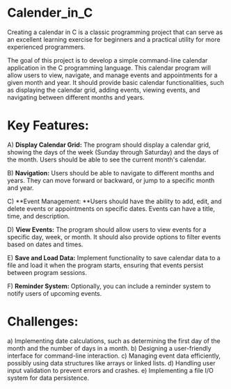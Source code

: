 # Calender_in_C

Creating a calendar in C is a classic programming project that can serve as an excellent learning exercise for beginners and a practical utility for more experienced programmers. 

The goal of this project is to develop a simple command-line calendar application in the C programming language. This calendar program will allow users to view, navigate, and manage events and appointments for a given month and year. It should provide basic calendar functionalities, such as displaying the calendar grid, adding events, viewing events, and navigating between different months and years.

# Key Features:

A) **Display Calendar Grid:** The program should display a calendar grid, showing the days of the week (Sunday through Saturday) and the days of the month. Users should be able to see the current month's calendar.

B) **Navigation:** Users should be able to navigate to different months and years. They can move forward or backward, or jump to a specific month and year.

C) **Event Management: **Users should have the ability to add, edit, and delete events or appointments on specific dates. Events can have a title, time, and description.

D) **View Events:** The program should allow users to view events for a specific day, week, or month. It should also provide options to filter events based on dates and times.

E) **Save and Load Data:** Implement functionality to save calendar data to a file and load it when the program starts, ensuring that events persist between program sessions.

F) **Reminder System:** Optionally, you can include a reminder system to notify users of upcoming events.


# Challenges:

a) Implementing date calculations, such as determining the first day of the month and the number of days in a month.
b) Designing a user-friendly interface for command-line interaction.
c) Managing event data efficiently, possibly using data structures like arrays or linked lists.
d) Handling user input validation to prevent errors and crashes.
e) Implementing a file I/O system for data persistence.
